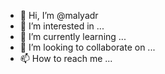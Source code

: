 - 👋 Hi, I’m @malyadr
- 👀 I’m interested in ...
- 🌱 I’m currently learning ...
- 💞️ I’m looking to collaborate on ...
- 📫 How to reach me ...

<!---
malyadr/malyadr is a ✨ special ✨ repository because its `README.md` (this file) appears on your GitHub profile.
You can click the Preview link to take a look at your changes.
--->
